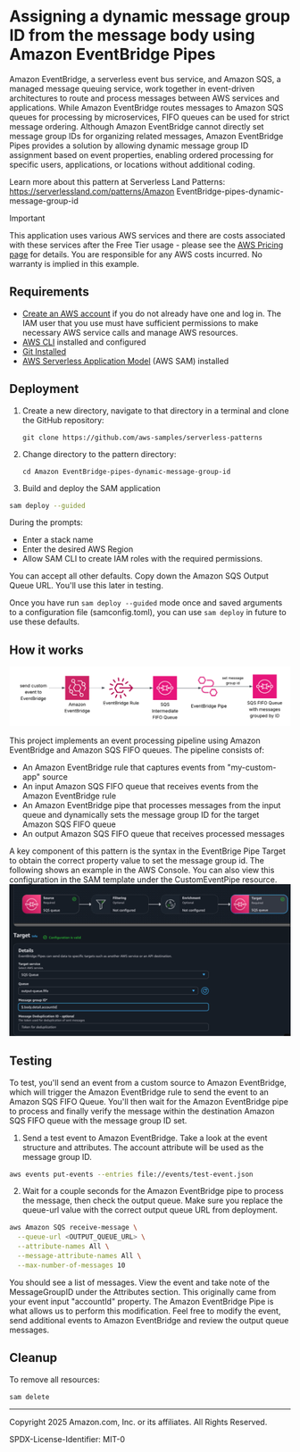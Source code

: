 # Assigning a dynamic message group ID from the message body using Amazon EventBridge Pipes

Amazon EventBridge, a serverless event bus service, and Amazon SQS, a managed message queuing service, work together in event-driven architectures to route and process messages between AWS services and applications. While Amazon EventBridge routes messages to Amazon SQS queues for processing by microservices, FIFO queues can be used for strict message ordering. Although Amazon EventBridge cannot directly set message group IDs for organizing related messages, Amazon EventBridge Pipes provides a solution by allowing dynamic message group ID assignment based on event properties, enabling ordered processing for specific users, applications, or locations without additional coding.

Learn more about this pattern at Serverless Land Patterns: https://serverlessland.com/patterns/Amazon EventBridge-pipes-dynamic-message-group-id

> [!Important]
> This application uses various AWS services and there are costs associated with these services after the Free Tier usage - please see the [AWS Pricing page](https://aws.amazon.com/pricing/) for details. You are responsible for any AWS costs incurred. No warranty is implied in this example.

## Requirements
* [Create an AWS account](https://portal.aws.amazon.com/gp/aws/developer/registration/index.html) if you do not already have one and log in. The IAM user that you use must have sufficient permissions to make necessary AWS service calls and manage AWS resources.
* [AWS CLI](https://docs.aws.amazon.com/cli/latest/userguide/install-cliv2.html) installed and configured
* [Git Installed](https://git-scm.com/book/en/v2/Getting-Started-Installing-Git)
* [AWS Serverless Application Model](https://docs.aws.amazon.com/serverless-application-model/latest/developerguide/serverless-sam-cli-install.html) (AWS SAM) installed


## Deployment

1. Create a new directory, navigate to that directory in a terminal and clone the GitHub repository:
    ``` 
    git clone https://github.com/aws-samples/serverless-patterns
    ```
2. Change directory to the pattern directory:
    ```
    cd Amazon EventBridge-pipes-dynamic-message-group-id
    ```

3. Build and deploy the SAM application
```bash
sam deploy --guided
```

During the prompts:
* Enter a stack name
* Enter the desired AWS Region
* Allow SAM CLI to create IAM roles with the required permissions.

You can accept all other defaults.  Copy down the Amazon SQS Output Queue URL.  You'll use this later in testing.  

Once you have run `sam deploy --guided` mode once and saved arguments to a configuration file (samconfig.toml), you can use `sam deploy` in future to use these defaults.

## How it works
![AWS Architecture Amazon EventBridge rule to Amazon SQS FIFO Queue to Amazon EventBridge Pipe to Amazon SQS FIFO Queue with message group ID set](assets/architecture.png)

This project implements an event processing pipeline using Amazon EventBridge and Amazon SQS FIFO queues. The pipeline consists of:

- An Amazon EventBridge rule that captures events from "my-custom-app" source
- An input Amazon SQS FIFO queue that receives events from the Amazon EventBridge rule
- An Amazon EventBridge pipe that processes messages from the input queue and dynamically sets the message group ID for the target Amazon SQS FIFO queue
- An output Amazon SQS FIFO queue that receives processed messages

A key component of this pattern is the syntax in the EventBrige Pipe Target to obtain the correct property value to set the message group id.  The following shows an example in the AWS Console.  You can also view this configuration in the SAM template under the CustomEventPipe resource.
![Amazon EventBridge Pipe Target Configuration](assets/pipeTargetConfiguration.png)

## Testing

To test, you'll send an event from a custom source to Amazon EventBridge, which will trigger the Amazon EventBridge rule to send the event to an Amazon SQS FIFO Queue.  You'll then wait for the Amazon EventBridge pipe to process and finally verify the message within the destination Amazon SQS FIFO queue with the message group ID set.  

1. Send a test event to Amazon EventBridge.  Take a look at the event structure and attributes.  The account attribute will be used as the message group ID.  
```bash
aws events put-events --entries file://events/test-event.json
```

2. Wait for a couple seconds for the Amazon EventBridge pipe to process the message, then check the output queue.  Make sure you replace the queue-url value with the correct output queue URL from deployment. 
```bash
aws Amazon SQS receive-message \
  --queue-url <OUTPUT_QUEUE_URL> \
  --attribute-names All \
  --message-attribute-names All \
  --max-number-of-messages 10
```

You should see a list of messages.  View the event and take note of the MessageGroupID under the Attributes section.  This originally came from your event input "accountId" property.  The Amazon EventBridge Pipe is what allows us to perform this modification.  Feel free to modify the event, send additional events to Amazon EventBridge and review the output queue messages.    

## Cleanup

To remove all resources:

```bash
sam delete
```

----
Copyright 2025 Amazon.com, Inc. or its affiliates. All Rights Reserved.

SPDX-License-Identifier: MIT-0